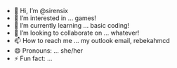 - 👋 Hi, I’m @sirensix
- 👀 I’m interested in ... games!
- 🌱 I’m currently learning ... basic coding!
- 💞️ I’m looking to collaborate on ... whatever!
- 📫 How to reach me ... my outlook email, rebekahmcd
- 😄 Pronouns: ... she/her
- ⚡ Fun fact: ...

<!---
sirensix/sirensix is a ✨ special ✨ repository because its `README.md` (this file) appears on your GitHub profile.
You can click the Preview link to take a look at your changes.
--->
